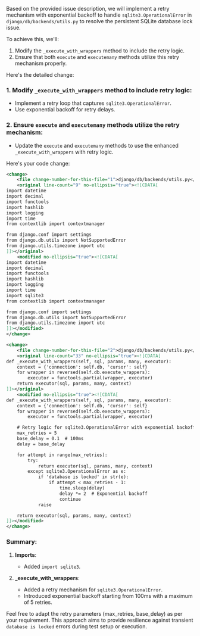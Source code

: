 Based on the provided issue description, we will implement a retry mechanism with exponential backoff to handle `sqlite3.OperationalError` in `django/db/backends/utils.py` to resolve the persistent SQLite database lock issue.

To achieve this, we'll:
1. Modify the `_execute_with_wrappers` method to include the retry logic.
2. Ensure that both `execute` and `executemany` methods utilize this retry mechanism properly.

Here's the detailed change:

### 1. Modify `_execute_with_wrappers` method to include retry logic:

- Implement a retry loop that captures `sqlite3.OperationalError`.
- Use exponential backoff for retry delays.

### 2. Ensure `execute` and `executemany` methods utilize the retry mechanism:

- Update the `execute` and `executemany` methods to use the enhanced `_execute_with_wrappers` with retry logic.

Here's your code change:

```xml
<change>
    <file change-number-for-this-file="1">django/db/backends/utils.py</file>
    <original line-count="9" no-ellipsis="true"><![CDATA[
import datetime
import decimal
import functools
import hashlib
import logging
import time
from contextlib import contextmanager

from django.conf import settings
from django.db.utils import NotSupportedError
from django.utils.timezone import utc
]]></original>
    <modified no-ellipsis="true"><![CDATA[
import datetime
import decimal
import functools
import hashlib
import logging
import time
import sqlite3
from contextlib import contextmanager

from django.conf import settings
from django.db.utils import NotSupportedError
from django.utils.timezone import utc
]]></modified>
</change>

<change>
    <file change-number-for-this-file="2">django/db/backends/utils.py</file>
    <original line-count="33" no-ellipsis="true"><![CDATA[
def _execute_with_wrappers(self, sql, params, many, executor):
    context = {'connection': self.db, 'cursor': self}
    for wrapper in reversed(self.db.execute_wrappers):
        executor = functools.partial(wrapper, executor)
    return executor(sql, params, many, context)
]]></original>
    <modified no-ellipsis="true"><![CDATA[
def _execute_with_wrappers(self, sql, params, many, executor):
    context = {'connection': self.db, 'cursor': self}
    for wrapper in reversed(self.db.execute_wrappers):
        executor = functools.partial(wrapper, executor)

    # Retry logic for sqlite3.OperationalError with exponential backoff
    max_retries = 5
    base_delay = 0.1  # 100ms
    delay = base_delay

    for attempt in range(max_retries):
        try:
            return executor(sql, params, many, context)
        except sqlite3.OperationalError as e:
            if 'database is locked' in str(e):
                if attempt < max_retries - 1:
                    time.sleep(delay)
                    delay *= 2  # Exponential backoff
                    continue
            raise

    return executor(sql, params, many, context)
]]></modified>
</change>
```

### Summary:

1. **Imports**:
   - Added `import sqlite3`.

2. **_execute_with_wrappers**:
   - Added a retry mechanism for `sqlite3.OperationalError`.
   - Introduced exponential backoff starting from 100ms with a maximum of 5 retries.
   
Feel free to adapt the retry parameters (max_retries, base_delay) as per your requirement. This approach aims to provide resilience against transient `database is locked` errors during test setup or execution.